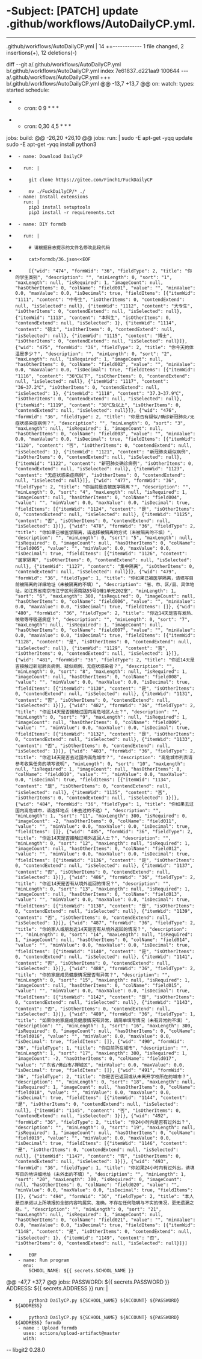 # -Subject: [PATCH] update .github/workflows/AutoDailyCP.yml.

---
 .github/workflows/AutoDailyCP.yml | 14 ++------------
 1 file changed, 2 insertions(+), 12 deletions(-)

diff --git a/.github/workflows/AutoDailyCP.yml b/.github/workflows/AutoDailyCP.yml
index 7e61837..d221aa9 100644
--- a/.github/workflows/AutoDailyCP.yml
+++ b/.github/workflows/AutoDailyCP.yml
@@ -13,7 +13,7 @@ on:
   watch:
     types: started
   schedule:
-    - cron: 0 9 * * *
+    - cron: 0,30 4,5 * * *
 
 jobs:
   build:
@@ -26,20 +26,10 @@ jobs:
         run: |
           sudo -E apt-get -yqq update
           sudo -E apt-get -yqq install python3
-      - name: Download DailyCP
-        run: |
-          git clone https://gitee.com/Finch1/FuckDailyCP
-          mv ./FuckDailyCP/* ./
       - name: Install extensions
         run: |
           pip3 install setuptools
           pip3 install -r requirements.txt
-      - name: DIY formdb
-        run: |
-          # 请根据日志提示的文件名修改此段代码
-          cat>formdb/36.json<<EOF
-          [{"wid": "474", "formWid": "36", "fieldType": 2, "title": "你的学生类别", "description": "", "minLength": 0, "sort": "1", "maxLength": null, "isRequired": 1, "imageCount": null, "hasOtherItems": 0, "colName": "field001", "value": "", "minValue": 0.0, "maxValue": 0.0, "isDecimal": true, "fieldItems": [{"itemWid": "1111", "content": "中专生", "isOtherItems": 0, "contendExtend": null, "isSelected": null}, {"itemWid": "1112", "content": "大专生", "isOtherItems": 0, "contendExtend": null, "isSelected": null}, {"itemWid": "1113", "content": "本科生", "isOtherItems": 0, "contendExtend": null, "isSelected": 1}, {"itemWid": "1114", "content": "硕士", "isOtherItems": 0, "contendExtend": null, "isSelected": null}, {"itemWid": "1115", "content": "博士", "isOtherItems": 0, "contendExtend": null, "isSelected": null}]}, {"wid": "475", "formWid": "36", "fieldType": 2, "title": "你今天的体温是多少？", "description": "", "minLength": 0, "sort": "2", "maxLength": null, "isRequired": 1, "imageCount": null, "hasOtherItems": 0, "colName": "field002", "value": "", "minValue": 0.0, "maxValue": 0.0, "isDecimal": true, "fieldItems": [{"itemWid": "1116", "content": "36℃以下", "isOtherItems": 0, "contendExtend": null, "isSelected": null}, {"itemWid": "1117", "content": "36~37.2℃", "isOtherItems": 0, "contendExtend": null, "isSelected": 1}, {"itemWid": "1118", "content": "37.3~37.9℃", "isOtherItems": 0, "contendExtend": null, "isSelected": null}, {"itemWid": "1119", "content": "38℃及以上", "isOtherItems": 0, "contendExtend": null, "isSelected": null}]}, {"wid": "476", "formWid": "36", "fieldType": 2, "title": "你是否有疑似/确诊新冠肺炎/无症状感染症病例？", "description": "", "minLength": 0, "sort": "3", "maxLength": null, "isRequired": 1, "imageCount": null, "hasOtherItems": 0, "colName": "field003", "value": "", "minValue": 0.0, "maxValue": 0.0, "isDecimal": true, "fieldItems": [{"itemWid": "1120", "content": "否", "isOtherItems": 0, "contendExtend": null, "isSelected": 1}, {"itemWid": "1121", "content": "新冠肺炎疑似病例", "isOtherItems": 0, "contendExtend": null, "isSelected": null}, {"itemWid": "1122", "content": "新冠肺炎确诊病例", "isOtherItems": 0, "contendExtend": null, "isSelected": null}, {"itemWid": "1123", "content": "无症状感染症病例", "isOtherItems": 0, "contendExtend": null, "isSelected": null}]}, {"wid": "477", "formWid": "36", "fieldType": 2, "title": "你当前是否被医学隔离？", "description": "", "minLength": 0, "sort": "4", "maxLength": null, "isRequired": 1, "imageCount": null, "hasOtherItems": 0, "colName": "field004", "value": "", "minValue": 0.0, "maxValue": 0.0, "isDecimal": true, "fieldItems": [{"itemWid": "1124", "content": "是", "isOtherItems": 0, "contendExtend": null, "isSelected": null}, {"itemWid": "1125", "content": "否", "isOtherItems": 0, "contendExtend": null, "isSelected": 1}]}, {"wid": "478", "formWid": "36", "fieldType": 2, "title": "你如果已被医学隔离，请选择被隔离的方式（未被隔离的不填）", "description": "", "minLength": 0, "sort": "5", "maxLength": null, "isRequired": 0, "imageCount": null, "hasOtherItems": 0, "colName": "field005", "value": "", "minValue": 0.0, "maxValue": 0.0, "isDecimal": true, "fieldItems": [{"itemWid": "1126", "content": "居家隔离", "isOtherItems": 0, "contendExtend": null, "isSelected": null}, {"itemWid": "1127", "content": "集中隔离", "isOtherItems": 0, "contendExtend": null, "isSelected": null}]}, {"wid": "479", "formWid": "36", "fieldType": 1, "title": "你如果已被医学隔离，请填写目前被隔离的详细地址（未被隔离的不填）", "description": "省、市、区/县、具体地址，如江苏省南京市江宁区利源南路55号1幢1单元202室", "minLength": 1, "sort": "6", "maxLength": 300, "isRequired": 0, "imageCount": null, "hasOtherItems": 0, "colName": "field006", "value": "", "minValue": 0.0, "maxValue": 0.0, "isDecimal": true, "fieldItems": []}, {"wid": "480", "formWid": "36", "fieldType": 2, "title": "你近14天是否有发热、咳嗽等呼吸道病症？", "description": "", "minLength": 0, "sort": "7", "maxLength": null, "isRequired": 1, "imageCount": null, "hasOtherItems": 0, "colName": "field007", "value": "", "minValue": 0.0, "maxValue": 0.0, "isDecimal": true, "fieldItems": [{"itemWid": "1128", "content": "是", "isOtherItems": 0, "contendExtend": null, "isSelected": null}, {"itemWid": "1129", "content": "否", "isOtherItems": 0, "contendExtend": null, "isSelected": 1}]}, {"wid": "481", "formWid": "36", "fieldType": 2, "title": "你近14天是否接触过新冠肺炎病例、疑似病例、无症状感染者？", "description": "", "minLength": 0, "sort": "8", "maxLength": null, "isRequired": 1, "imageCount": null, "hasOtherItems": 0, "colName": "field008", "value": "", "minValue": 0.0, "maxValue": 0.0, "isDecimal": true, "fieldItems": [{"itemWid": "1130", "content": "是", "isOtherItems": 0, "contendExtend": null, "isSelected": null}, {"itemWid": "1131", "content": "否", "isOtherItems": 0, "contendExtend": null, "isSelected": 1}]}, {"wid": "482", "formWid": "36", "fieldType": 2, "title": "你近14天是否接触过国内高危地区人士？", "description": "", "minLength": 0, "sort": "9", "maxLength": null, "isRequired": 1, "imageCount": null, "hasOtherItems": 0, "colName": "field009", "value": "", "minValue": 0.0, "maxValue": 0.0, "isDecimal": true, "fieldItems": [{"itemWid": "1132", "content": "是", "isOtherItems": 0, "contendExtend": null, "isSelected": null}, {"itemWid": "1133", "content": "否", "isOtherItems": 0, "contendExtend": null, "isSelected": 1}]}, {"wid": "483", "formWid": "36", "fieldType": 2, "title": "你近14天是否去过国内高危城市？", "description": "高危城市列表请参考收集任务的填写说明", "minLength": 0, "sort": "10", "maxLength": null, "isRequired": 1, "imageCount": null, "hasOtherItems": 0, "colName": "field010", "value": "", "minValue": 0.0, "maxValue": 0.0, "isDecimal": true, "fieldItems": [{"itemWid": "1134", "content": "是", "isOtherItems": 0, "contendExtend": null, "isSelected": null}, {"itemWid": "1135", "content": "否", "isOtherItems": 0, "contendExtend": null, "isSelected": 1}]}, {"wid": "484", "formWid": "36", "fieldType": 1, "title": "你如果去过国内高危城市，请选择地点（未去过的不选）", "description": "", "minLength": 1, "sort": "11", "maxLength": 300, "isRequired": 0, "imageCount": -2, "hasOtherItems": 0, "colName": "field011", "value": "", "minValue": 0.0, "maxValue": 0.0, "isDecimal": true, "fieldItems": []}, {"wid": "485", "formWid": "36", "fieldType": 2, "title": "你近14天是否接触过境外返回人士？", "description": "", "minLength": 0, "sort": "12", "maxLength": null, "isRequired": 1, "imageCount": null, "hasOtherItems": 0, "colName": "field012", "value": "", "minValue": 0.0, "maxValue": 0.0, "isDecimal": true, "fieldItems": [{"itemWid": "1136", "content": "是", "isOtherItems": 0, "contendExtend": null, "isSelected": null}, {"itemWid": "1137", "content": "否", "isOtherItems": 0, "contendExtend": null, "isSelected": 1}]}, {"wid": "486", "formWid": "36", "fieldType": 2, "title": "你近14天是否有从境外返回的情况？", "description": "", "minLength": 0, "sort": "13", "maxLength": null, "isRequired": 1, "imageCount": null, "hasOtherItems": 0, "colName": "field013", "value": "", "minValue": 0.0, "maxValue": 0.0, "isDecimal": true, "fieldItems": [{"itemWid": "1138", "content": "是", "isOtherItems": 0, "contendExtend": null, "isSelected": null}, {"itemWid": "1139", "content": "否", "isOtherItems": 0, "contendExtend": null, "isSelected": 1}]}, {"wid": "487", "formWid": "36", "fieldType": 2, "title": "你的家人或朋友近14天是否有从境外返回的情况？", "description": "", "minLength": 0, "sort": "14", "maxLength": null, "isRequired": 1, "imageCount": null, "hasOtherItems": 0, "colName": "field014", "value": "", "minValue": 0.0, "maxValue": 0.0, "isDecimal": true, "fieldItems": [{"itemWid": "1140", "content": "是", "isOtherItems": 0, "contendExtend": null, "isSelected": null}, {"itemWid": "1141", "content": "否", "isOtherItems": 0, "contendExtend": null, "isSelected": 1}]}, {"wid": "488", "formWid": "36", "fieldType": 2, "title": "你的家庭成员健康情况是否有异常？", "description": "", "minLength": 0, "sort": "15", "maxLength": null, "isRequired": 1, "imageCount": null, "hasOtherItems": 0, "colName": "field015", "value": "", "minValue": 0.0, "maxValue": 0.0, "isDecimal": true, "fieldItems": [{"itemWid": "1142", "content": "是", "isOtherItems": 0, "contendExtend": null, "isSelected": null}, {"itemWid": "1143", "content": "否", "isOtherItems": 0, "contendExtend": null, "isSelected": 1}]}, {"wid": "489", "formWid": "36", "fieldType": 1, "title": "如果你的家庭成员健康情况有异常，请简单填写情况（未有异常的不填）", "description": "", "minLength": 1, "sort": "16", "maxLength": 300, "isRequired": 0, "imageCount": null, "hasOtherItems": 0, "colName": "field016", "value": "", "minValue": 0.0, "maxValue": 0.0, "isDecimal": true, "fieldItems": []}, {"wid": "490", "formWid": "36", "fieldType": 1, "title": "你目前所在城市", "description": "", "minLength": 1, "sort": "17", "maxLength": 300, "isRequired": 1, "imageCount": -2, "hasOtherItems": 0, "colName": "field017", "value": "广东省/佛山市/禅城区", "minValue": 0.0, "maxValue": 0.0, "isDecimal": true, "fieldItems": []}, {"wid": "491", "formWid": "36", "fieldType": 2, "title": "你是否已返回或从未离开学校所在的城市？", "description": "", "minLength": 0, "sort": "18", "maxLength": null, "isRequired": 1, "imageCount": null, "hasOtherItems": 0, "colName": "field018", "value": "", "minValue": 0.0, "maxValue": 0.0, "isDecimal": true, "fieldItems": [{"itemWid": "1144", "content": "是", "isOtherItems": 0, "contendExtend": null, "isSelected": null}, {"itemWid": "1145", "content": "否", "isOtherItems": 0, "contendExtend": null, "isSelected": 1}]}, {"wid": "492", "formWid": "36", "fieldType": 2, "title": "你24小时内是否有过外出？", "description": "", "minLength": 0, "sort": "19", "maxLength": null, "isRequired": 1, "imageCount": null, "hasOtherItems": 0, "colName": "field019", "value": "", "minValue": 0.0, "maxValue": 0.0, "isDecimal": true, "fieldItems": [{"itemWid": "1146", "content": "是", "isOtherItems": 0, "contendExtend": null, "isSelected": null}, {"itemWid": "1147", "content": "否", "isOtherItems": 0, "contendExtend": null, "isSelected": 1}]}, {"wid": "493", "formWid": "36", "fieldType": 1, "title": "你如果24小时内有过外出，请填写目的地详细地址（未外出的不填）", "description": "", "minLength": 1, "sort": "20", "maxLength": 300, "isRequired": 0, "imageCount": null, "hasOtherItems": 0, "colName": "field020", "value": "", "minValue": 0.0, "maxValue": 0.0, "isDecimal": true, "fieldItems": []}, {"wid": "494", "formWid": "36", "fieldType": 2, "title": "本人是否承诺以上所填报的全部内容均属实、准确，不存在任何隐瞒与不实的情况，更无遗漏之处。", "description": "", "minLength": 0, "sort": "21", "maxLength": null, "isRequired": 1, "imageCount": null, "hasOtherItems": 0, "colName": "field021", "value": "", "minValue": 0.0, "maxValue": 0.0, "isDecimal": true, "fieldItems": [{"itemWid": "1148", "content": "是", "isOtherItems": 0, "contendExtend": null, "isSelected": 1}, {"itemWid": "1149", "content": "否", "isOtherItems": 0, "contendExtend": null, "isSelected": null}]}]
-          EOF
       - name: Run program
         env:
           SCHOOL_NAME: ${{ secrets.SCHOOL_NAME }}
@@ -47,7 +37,7 @@ jobs:
           PASSWORD: ${{ secrets.PASSWORD }}
           ADDRESS: ${{ secrets.ADDRESS }}
         run: |
-          python3 DailyCP.py ${SCHOOL_NAME} ${ACCOUNT} ${PASSWORD} ${ADDRESS}
+          python3 DailyCP.py ${SCHOOL_NAME} ${ACCOUNT} ${PASSWORD} ${ADDRESS} formdb
       - name : Upload formdb
         uses: actions/upload-artifact@master
         with:
--
libgit2 0.28.0
